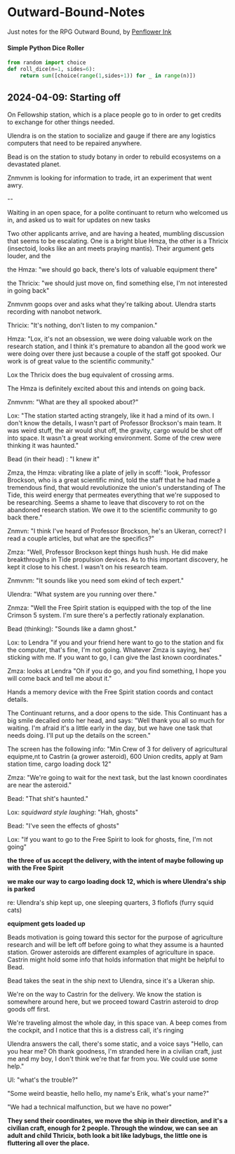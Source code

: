 # Outward-Bound-Notes
Just notes for the RPG Outward Bound, by [Penflower Ink](https://www.penflower-ink.com/)


#### Simple Python Dice Roller

```python
from random import choice
def roll_dice(n=1, sides=6): 
    return sum([choice(range(1,sides+1)) for _ in range(n)])
```


## 2024-04-09: Starting off
On Fellowship station, which is a place people go to in order to get credits to exchange for other things needed. 

Ulendra is on the station to socialize and gauge if there are any logistics computers that need to be repaired anywhere.

Bead is on the station to study botany in order to rebuild ecosystems on a devastated planet.

Znmvnm is looking for information to trade, irt an experiment that went awry.

--

Waiting in an open space, for a polite continuant to return who welcomed us in, and asked us to wait for updates on new tasks

Two other applicants arrive, and are having a heated, mumbling discussion that seems to be escalating. One is a bright blue Hmza, the other is a Thricix (insectoid, looks like an ant meets praying mantis). Their argument gets louder, and the

the Hmza: "we should go back, there's lots of valuable equipment there"

the Thricix: "we should just move on, find something else, I'm not interested in going back"

Znmvnm goops over and asks what they're talking about. Ulendra starts recording with nanobot network.

Thricix: "It's nothing, don't listen to my companion."

Hmza: "Lox, it's not an obsession, we were doing valuable work on the research station, and I think it's premature to abandon all the good work we were doing over there just because a couple of the staff got spooked. Our work is of great value to the scientific community."

Lox the Thricix does the bug equivalent of crossing arms.

The Hmza is definitely excited about this and intends on going back.

Znmvnm: "What are they all spooked about?"

Lox: "The station started acting strangely, like it had a mind of its own. I don't know the details, I wasn't part of Professor Brockson's main team. It was weird stuff, the air would shut off, the gravity, cargo would be shot off into space. It wasn't a great working environment. Some of the crew were thinking it was haunted."

Bead (in their head) : "I knew it"

Zmza, the Hmza: vibrating like a plate of jelly in scoff: "look, Professor Brockson, who is a great scientific mind, told the staff that he had made a tremendous find, that would revolutionize the union's understanding of The Tide, this weird energy that permeates everything that we're supposed to be researching. Seems a shame to leave that discovery to rot on the abandoned research station. We owe it to the scientific community to go back there."

Znmvn: "I think I've heard of Professor Brockson, he's an Ukeran, correct? I read a couple articles, but what are the specifics?"

Zmza: "Well, Professor Brockson kept things hush hush. He did make breakthroughs in Tide propulsion devices. As to this important discovery, he kept it close to his chest. I wasn't on his research team.

Znmvnm: "It sounds like you need som ekind of tech expert."

Ulendra: "What system are you running over there."

Znmza: "Well the Free Spirit station is equipped with the top of the line Crimson 5 system. I'm sure there's a perfectly rationaly explanation.

Bead (thinking): "Sounds like a damn ghost."

Lox: to Lendra "if you and your friend here want to go to the station and fix the computer, that's fine, I'm not going. Whatever Zmza is saying, hes' sticking with me. If you want to go, I can give the last known coordinates."


Zmza: looks at Lendra "Oh if you do go, and you find something, I hope you will come back and tell me about it."

Hands a memory device with the Free Spirit station coords and contact details.


The Continuant returns, and a door opens to the side. This Continuant has a big smile decalled onto her head, and says: "Well thank you all so much for waiting. I'm afraid it's a little early in the day, but we have one task that needs doing. I'll put up the details on the screen."

The screen has the following info:
"Min Crew of 3 for delivery of agricultural equipme,nt to Castrin (a grower asteroid), 600 Union credits, apply at 9am station time, cargo loading dock 12"


Zmza: "We're going to wait for the next task, but the last known coordinates are near the asteroid."

Bead: "That shit's haunted."

Lox: *squidward style laughing*: "Hah, ghosts"

Bead: "I've seen the effects of ghosts"

Lox: "If you want to go to the Free Spirit to look for ghosts, fine, I'm not going"

**the three of us accept the delivery, with the intent of maybe following up with the Free Spirit**

**we make our way to cargo loading dock 12, which is where Ulendra's ship is parked**

re: Ulendra's ship
    kept up, one sleeping quarters, 3 floflofs (furry squid cats)

**equipment gets loaded up**

Beads motivation is going toward this sector for the purpose of agriculture research and will be left off before going to what they assume is a haunted station. Grower asteroids are different examples of agriculture in space. Castrin might hold some info that holds information that might be helpful to Bead.

Bead takes the seat in the ship next to Ulendra, since it's a Ukeran ship.


We're on the way to Castrin for the delivery. We know the station is somewhere around here, but we proceed toward Castrin asteroid to drop goods off first.

We're traveling almost the whole day, in this space van. A beep comes from the cockpit, and I notice that this is a distress call, it's ringing

Ulendra answers the call, there's some static, and a voice says "Hello, can you hear me? Oh thank goodness, I'm stranded here in a civilian craft, just me and my boy, I don't think we're that far from you. We could use some help."

Ul: "what's the trouble?"

"Some weird beastie, hello hello, my name's Erik, what's your name?"

"We had a technical malfunction, but we have no power"


**They send their coordinates, we move the ship in their direction, and it's a civilian craft, enough for 2 people. Through the window, we can see an adult and child Thricix, both look a bit like ladybugs, the little one is fluttering all over the place.**




